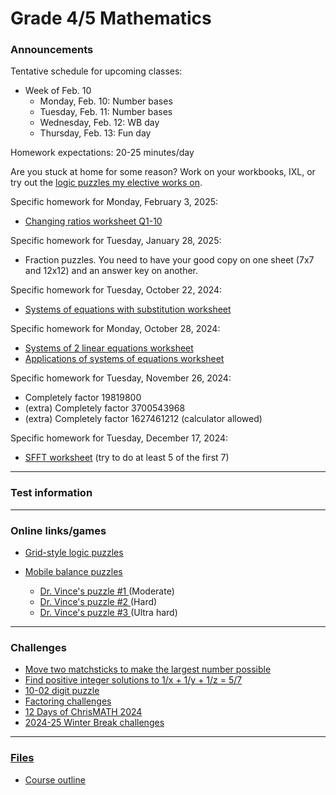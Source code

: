 # Grade 4/5 Mathematics

### Announcements

<!--
Challenge #1: Factor 24085319622030589907700078985797764055365384605001 into two numbers larger than 1. You may use <a href="https://www.wolframalpha.com/">WolframAlpha</a>.

Challenge #2: Factor 5149566838835544608117063344755607330631088515124875590400740158719796762468111084578936128405578647 into two numbers larger than 1. Warning: I don't know a fast way to do this. You may wish to try to code a program to help you.

Challenge #3: Factor the following 617-digit number:
2519590847565789349402718324004839857142928212620403202777713783604366202070
7595556264018525880784406918290641249515082189298559149176184502808489120072
8449926873928072877767359714183472702618963750149718246911650776133798590957
0009733045974880842840179742910064245869181719511874612151517265463228221686
9987549182422433637259085141865462043576798423387184774447920739934236584823
8242811981638150106748104516603773060562016196762561338441436038339044149526
3443219011465754445417842402092461651572335077870774981712577246796292638635
6373289912154831438167899885040445364023527381951378636564391212010397122822
120720357

Warning: This is exceptionally hard, potentially much harder than any problem you'll ever solve!
-->

<!--
<a href="https://forms.gle/gS97nKntyAxBStMx6">10-03 Scientific notation challenge</a>
-->

<!--
<a href="https://vchan2.github.io/Challenges/digit_puzzle/10-02.pdf">10-02 digit puzzle</a> challenge due Monday, October 7.
-->

<!--
Challenge due Monday, October 21: find another (or as many as possible!) decomposition of a rectangle into squares using the rules we discussed in class today. Added challenge: can you find a square that can be decomposed into squares using the same rules?
-->

Tentative schedule for upcoming classes:

<!--
  * Week of Sep. 2
    * Tuesday, Sep. 3: First-day activities
    * Wednesday, Sep. 4: Assessments
    * Thursday, Sep. 5: Assessments
  * Week of Sep. 9
    * Monday, Sep. 9: Review of integer and fraction operations
    * Tuesday, Sep. 10: Order of operations with fractions
    * Wednesday, Sep. 11: WB
    * Thursday, Sep. 12: Fun day
  * Week of Sep. 16
    * Monday, Sep. 16: Fractions to decimals
    * Tuesday, Sep. 17: Fractions to decimals
    * Wednesday, Sep. 18: WB day
    * Thursday, Sep. 19: Fun day
  * Week of Sep. 23
    * Monday, Sep. 23: scientific notation, arithmetic with decimals
    * Tuesday, Sep. 24: PAT6 part A mock
    * Wednesday, Sep. 25: WB day
    * Thursday, Sep. 26: Fun day
  * Week of Sep. 30
    * Monday, Sep. 30: Math contest
    * Tuesday, Oct. 1: Reviewing math contest
    * Wednesday, Oct. 2: WB day
    * Thursday, Oct. 3: Fun day
  * Week of Oct. 7
    * Monday, Oct. 7: Simple algebraic equations
    * Tuesday, Oct. 8: Math contest
    * Wednesday, Oct. 9: WB day
    * Thursday, Oct. 10: Fun day
  * Week of Oct. 14
    * Monday, Oct. 14: NO SCHOOL - Thanksgiving
    * Tuesday, Oct. 15: Reviewing math contest
    * Wednesday, Oct. 16: WB day
    * Thursday, Oct. 17: Fun day
  * Week of Oct. 21
    * Monday, Oct. 21: Systems of equations (substitution)
    * Tuesday, Oct. 22: Systems of equations (elimination)
    * Wednesday, Oct. 23: WB day
    * Thursday, Oct. 24: Fun day
  * Week of Oct. 28
    * Monday, Oct. 28: Work period
    * Tuesday, Oct. 29: WB day
    * Wednesday, Oct. 30: Halloween puzzles
    * Thursday, Oct. 31: Halloween
  * Week of Nov. 4
    * Monday, Nov. 4: WB day
    * Tuesday, Nov. 5: BCC practice
    * Wednesday, Nov. 6: BCC
    * Thursday, Nov. 7: Early dismissal
  * Week of Nov. 18
    * Monday, Nov. 18: Reviews A and B
    * Tuesday, Nov. 19: Primes
    * Wednesday, Nov. 20: WB day
    * Thursday, Nov. 21: Fun day
  * Week of Nov. 25
    * Monday, Nov. 25: Primes
    * Tuesday, Nov. 26: Primes
    * Wednesday, Nov. 27: WB day
    * Thursday, Nov. 28: Fun day
  * Week of Dec. 2
    * Monday, Dec. 2: Primes
    * Tuesday, Dec. 3: Factoring
    * Wednesday, Dec. 4: WB day
    * Thursday, Dec. 5: Fun day
  * Week of Dec. 9
    * Monday, Dec. 9: Factoring (SFFT)
    * Tuesday, Dec. 10: Winter concert pull-away
    * Wednesday, Dec. 11: WB day
    * Thursday, Dec. 12: Fun day
  * Week of Dec. 16
    * Monday, Dec. 16: POTW/work period
    * Tuesday, Dec. 17: POTW/work period
    * Wednesday, Dec. 18: WB day
    * Thursday, Dec. 19: Fun day
  * Week of Jan. 6
    * Monday, Jan. 6: Swimming (no class)
    * Tuesday, Jan. 7: Swimming (no class)
    * Wednesday, Jan. 8: Swimming (no class)
    * Thursday, Jan. 9: Swimming (no class)
  * Week of Jan. 13
    * Monday, Jan. 13: Equivalent fraction project
    * Tuesday, Jan. 14: Equivalent fraction project
    * Wednesday, Jan. 15: WB day
    * Thursday, Jan. 16: Fun day
  * Week of Jan. 20
    * Monday, Jan. 20: Equivalent fraction project
    * Tuesday, Jan. 21: Equivalent fraction project
    * Wednesday, Jan. 22: WB day
    * Thursday, Jan. 23: Fun day
  * Week of Jan. 27
    * Monday, Jan. 27: Equivalent fraction project
    * Tuesday, Jan. 28: Ratios
    * Wednesday, Jan. 29: WB day
    * Thursday, Jan. 30: Fun day
  * Week of Feb. 3
    * Monday, Feb. 3: Changing ratios (algebra)
    * Tuesday, Feb. 4: 2024 Pascal mock
    * Wednesday, Feb. 5: WB day
    * Thursday, Feb. 6: Fun day
-->

  * Week of Feb. 10
    * Monday, Feb. 10: Number bases
    * Tuesday, Feb. 11: Number bases
    * Wednesday, Feb. 12: WB day
    * Thursday, Feb. 13: Fun day


Homework expectations: 20-25 minutes/day




Are you stuck at home for some reason? Work on your workbooks, IXL, or try out the <a href="https://vchan2.github.io/2020logicpuzzles.html">logic puzzles my elective works on</a>.

<!--
Specific homework for Thursday, September 12, 2024:
  * <a href="https://vchan2.github.io/2024gr45/ooo_fractions_q.pdf">This order of operations involving fractions problem from class</a>
Specific homework for Monday, September 16, 2024:
  * Order of operations with fractions packet
Specific homework for Wednesday, September 18, 2024:
  * <a href="https://vchan2.github.io/2024gr45/fractions_to_decimals.pdf">Fractions to decimals worksheet</a>
Specific homework for Wednesday, September 25, 2024:
  * <a href="https://vchan2.github.io/2024gr45/Writing_Scientific_Notation_q.pdf">Scientific notation worksheet</a>
Specific homework for Thursday, October 10, 2024:
  * <a href="https://vchan2.github.io/2024gr45/algebra_equations.pdf">Algebraic equations worksheet</a>
-->

Specific homework for Monday, February 3, 2025:
  * <a href="https://vchan2.github.io/2024gr45/changing_ratios2.pdf">Changing ratios worksheet Q1-10</a>

Specific homework for Tuesday, January 28, 2025:
  * Fraction puzzles. You need to have your good copy on one sheet (7x7 and 12x12) and an answer key on another.

Specific homework for Tuesday, October 22, 2024:
  * <a href="https://vchan2.github.io/2024gr45/Systems_of_eqns_sub.pdf">Systems of equations with substitution worksheet</a>

Specific homework for Monday, October 28, 2024:
  * <a href="https://vchan2.github.io/2024gr45/Systems_of_2lin_eqns.pdf">Systems of 2 linear equations worksheet</a>
  * <a href="https://vchan2.github.io/2024gr45/Systems_of_eqns_app.pdf">Applications of systems of equations worksheet</a>

Specific homework for Tuesday, November 26, 2024:
  * Completely factor 19819800
  * (extra) Completely factor 3700543968
  * (extra) Completely factor 1627461212 (calculator allowed) 

Specific homework for Tuesday, December 17, 2024:
  * <a href="https://vchan2.github.io/2024gr45/SFFT.pdf">SFFT worksheet</a> (try to do at least 5 of the first 7)

<!--
Specific homework for Thursday, September 3, 2020:
  * Join the Schoology course.
  * Fill out the <a href="https://forms.gle/7Cr4h1FoWTxSz2TD8">update form</a>.
  * Sign the course outline, have your parents sign it, and bring it to class.
  * Finish your "biography sheet" with the 4 questions.
  * Have an answer to the question: "What is the purpose of learning math?"
-->


---

### Test information

<!--
PAT practice scheduled for Tuesday, March 19 and Wednesday, March 20.
-->

<!--
Real numbers test scheduled for Monday, March 25. You should be able to:
  * work with negative numbers
  * work with absolute value
  * add, subtract, multiply, and divide integers, fractions, and decimals
  * evaluate perfect squares and cubes
  * define rational numbers
  * utilize mental math techniques to simplify computations
  * prove sqrt(2) is irrational

Algebraic expressions test scheduled for Tuesday, April 2. You should be able to:
  * write algebraic expressions representing a sentence or context
  * evaluate algebraic expressions
  * simplify algebraic expressions with addition, subtraction, multiplication, and division
  * simplify algebraic expressions by expanding brackets

Algebraic equations test scheduled for Wednesday, April 17. You should be able to:
  * solve inequalities and equalities over the integers
  * solve equations involving integers, fractions, decimals, and order of operations
  * solve equations with multiple variables given specific values for some of the variables
  * set up and solve word problems that utilize algebra (e.g. consecutive numbers, coin problems, fractions, etc)

Area and perimeter test I scheduled for Tuesday, May 7. You should be able to:
  * find the area and perimeter of triangles and special quadrilaterals (rectangles, parallelograms, trapezoids)
  * use the area and/or perimeter of a shape to deduce lengths
  * convert between various units of area

Area and perimeter test II scheduled for Thursday, May 9. You should be able to:
  * find the area and circumference of circles
  * use the area and/or circumference of a circle to deduce lengths

Statistics test scheduled for Tuesday, May 21. You should be able to:
  * create a frequency table from a collection of values
  * find mean, median, and mode of data (utilizing a frequency table to speed things up)
  * analyze data using an average or frequency table
  * make accurate judgments on when to use mean vs median vs mode
  * work with and understand data sets for which the mean, median, and mode have various relationships (e.g. mean is less than mode, mode is equal to median, there are multiple modes, etc)
  -->

<!--
Indices test scheduled for Tuesday, June 11. You should be able to:
  * Define exponents in the most basic case (of non-zero base and positive integral power)
  * Prove and provide restrictions on variables for each of the five main exponent laws
  * Provide justification for the definition of b^0 for non-zero b
  * Provide justification for the definition of b^{-n} for non-zero b and positive integral n
  * Simplify and evaluate expressions as a single number with a positive power
  * Simplify and evaluate algebraic expressions with a positive powers
  * Convert from ordinary notation to scientific notation
  * Convert from scientific notation to ordinary notation
  * Correctly express numbers in scientific notation using significant digits
-->

<!--
Inequalities test scheduled for Monday, June 17. You should be able to:
  * Represent the set of values which satisfy one ore more inequalities on a number line, dependent on the type of value
  * Use inequality properties or identify when manipulations are incorrect
  * Solve inequalities over the real numbers and represent the solution set on a number line
-->


---

### Online links/games

* <a href="https://logic.puzzlebaron.com/">Grid-style logic puzzles</a>

* <a href="https://solveme.edc.org/mobiles/"> Mobile balance puzzles </a>
   * <a href="https://solveme.edc.org/mobiles/?mobiles=200662"> Dr. Vince's puzzle #1 </a> (Moderate)
   * <a href="https://solveme.edc.org/mobiles/?mobiles=201443"> Dr. Vince's puzzle #2 </a> (Hard)
   * <a href="https://solveme.edc.org/mobiles/?mobiles=201442"> Dr. Vince's puzzle #3 </a> (Ultra hard)

<!--
  * <a href="https://www.mathsisfun.com/numbers/estimation-game.php">Estimation game</a>
  * <a href="https://vchan2.github.io/2023gr6/irrationality_of_sqrt2.pdf">Irrationality of sqrt(2)</a>
-->

<!--
* <a href="https://hex.frvr.com/">Hexagon line puzzle</a>
-->

<!--
* <a href="https://krazydad.com/play/starbattle/">krazydad Star Battle interactive</a>
* <a href="https://www.mathplayground.com/candy_challenge_game.html">Candy challenge</a>
* <a href="https://www.puzzle-tents.com/">Tents</a>
-->

<!--
* <a href="https://snap.berkeley.edu/snap/snap.html#present:Username=psafa&ProjectName=Numbers%20Game"> Measurement/estimation game </a>
* <a href="https://www.mathplayground.com/"> Math Playground </a> (In particular, <a href="https://www.mathplayground.com/index_prealgebra.html"> prealgebra games</a>)
* <a href="https://www.mathplayground.com/ASB_Index.html"> Math playground multiplayer games </a> - Compete against other players in a variety of games.
* <a href="https://www.playok.com/en/hex/#100"> Hex online </a> - Play against other people
* <a href="http://www.euclidthegame.com/Tutorial/"> Euclid the game </a>
* <a href="https://www.geogebra.org/classic?lang=en"> Geogebra (classic) </a>
-->

---

### Challenges

* <a href="https://vchan2.github.io/Challenges/508_matchstick.pdf">Move two matchsticks to make the largest number possible</a>
* <a href="https://vchan2.github.io/Challenges/unit_fractions_q.pdf">Find positive integer solutions to 1/x + 1/y + 1/z = 5/7</a>
* <a href="https://vchan2.github.io/Challenges/digit_puzzle/10-02.pdf">10-02 digit puzzle</a>
* <a href="https://vchan2.github.io/Challenges/Factoring_challenges.pdf">Factoring challenges</a>
* <a href="https://renertmath.github.io/Challenges/12Days2024.html">12 Days of ChrisMATH 2024</a>
* <a href="https://vchan2.github.io/Challenges/2024-25Winter_Break.pdf">2024-25 Winter Break challenges


<!--
* <a href="https://vchan2.github.io/Challenges/2023-24Winter_Break.pdf">2023-24 Winter Break challenges
* <a href="https://renertmath.github.io/Challenges/12Days2023.html">12 Days of ChrisMATH</a>
* <a href="https://renertmath.github.io/RenertMath-CelebrateMath/">CoSMOS 2020 Challenge</a> 
* <a href="https://vchan2.github.io/Challenges/10_2022_2023_digit_puzzle.pdf">Renert 10-year anniversary digit puzzle</a>
* <a href="https://vchan2.github.io/Challenges/mean_median_mode.pdf">Mean, median, mode challenge</a>
-->

<!--
* <a href="https://vchan2.github.io/Challenges/binary_prime_catacomb.pdf">Binary prime catacomb</a>
* <a href="https://vchan2.github.io/Challenges/2022_Hexadecimal_challenge.pdf">Hexadecimal challenge</a>
* <a href="https://renertmath.github.io/Challenges/12Days2022.html">12 Days of ChrisMATH</a>
* <a href="https://vchan2.github.io/Challenges/digit_puzzle_2023.pdf">2023 digit puzzle</a>: There will be up to 3 types of prizes:
   * Best score(s) in class
   * Exceptionally creative solution (rarely given out)
   * If your score beats my score for any digit
* <a href="https://vchan2.github.io/Challenges/digit_puzzle_2023_4dice.pdf">2023 4-dice puzzle</a>
* <a href="https://vchan2.github.io/pi/pi_2023.pdf">2023 &pi; Day puzzle</a>
-->

<!--
* <a href="https://vchan2.github.io/Challenges/Rainbow_Stones.pdf"> Rainbow stones </a>
* <a href="https://vchan2.github.io/Challenges/Boomerang_fractions.pdf"> Boomerang fractions </a>
* <a href="https://vchan2.github.io/Challenges/Fruit_puzzle.pdf"> Fruit algebra puzzle - over 95% of people cannot solve this! </a>
* <a href="https://vchan2.github.io/Challenges/2020-21Winter_Break.pdf"> Winter Break math challenges </a> (<a href="https://vchan2.github.io/Challenges/2020-21Winter_Break_winners.pdf">Results</a>)
* <a href="https://vchan2.github.io/Challenges/Cupid's_quiver.pdf"> Cupid's quiver </a>
* <a href="https://vchan2.github.io/Challenges/pi_digit_puzzle2021basic.pdf"> &pi; day 2021 challenge (basic version) </a>
* <a href="https://vchan2.github.io/Challenges/pi_digit_puzzle2021.pdf"> &pi; day 2021 challenge (advanced version) </a>
* <a href="https://vchan2.github.io/Challenges/2021-04-01_digit_puzzle.pdf"> 2021-04-01 challenge </a>
-->

---

### Files

* <a href="vchan2.github.io/2024gr45/Math_Gr4-5_Course_Outline_2024-2025.pdf"> Course outline </a>
